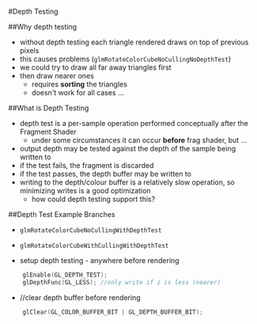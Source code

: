 #Depth Testing

##Why depth testing

- without depth testing each triangle rendered draws on top of previous pixels
- this causes problems (```glmRotateColorCubeNoCullingNoDepthTest```)
- we could try to draw all far away triangles first
- then draw nearer ones
    - requires **sorting** the triangles
    - doesn't work for all cases ...

##What is Depth Testing

- depth test is a per-sample operation performed conceptually after the Fragment Shader
    - under some circumstances it can occur **before** frag shader, but ...
- output depth may be tested against the depth of the sample being written to
- if the test fails, the fragment is discarded
- if the test passes, the depth buffer may be written to
- writing to the depth/colour buffer is a relatively slow operation, so minimizing writes is a good optimization
    - how could depth testing support this?

##Depth Test Example Branches

- ```glmRotateColorCubeNoCullingWithDepthTest```
- ```glmRotateColorCubeWithCullingWithDepthTest```

- setup depth testing - anywhere before rendering
```C++
	glEnable(GL_DEPTH_TEST);
	glDepthFunc(GL_LESS); //only write if z is less (nearer)
```

- //clear depth buffer before rendering
```C++
    glClear(GL_COLOR_BUFFER_BIT | GL_DEPTH_BUFFER_BIT);
```
